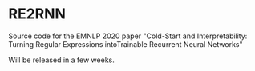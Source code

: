 # RE2RNN
Source code for the EMNLP 2020 paper "Cold-Start and Interpretability: Turning Regular Expressions intoTrainable Recurrent Neural Networks"

Will be released in a few weeks.
